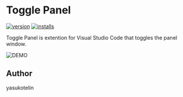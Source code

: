 # Toggle Panel

[![version](https://vsmarketplacebadge.apphb.com/version-short/yasukotelin.toggle-panel.svg)](https://marketplace.visualstudio.com/items?itemName=yasukotelin.toggle-panel) [![installs](https://vsmarketplacebadge.apphb.com/installs/yasukotelin.toggle-panel.svg)](https://marketplace.visualstudio.com/items?itemName=yasukotelin.toggle-panel)

Toggle Panel is extention for Visual Studio Code that toggles the panel window.

![DEMO](https://github.com/yasukotelin/toggle-panel/blob/master/images/toggle-panel.gif?raw=true)

## Author

yasukotelin
